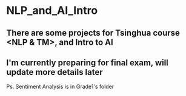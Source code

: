# NLP_and_AI_Intro

## There are some projects for Tsinghua course <NLP & TM>, and Intro to AI

## I'm currently preparing for final exam, will update more details later

Ps. Sentiment Analysis is in Grade1's folder

